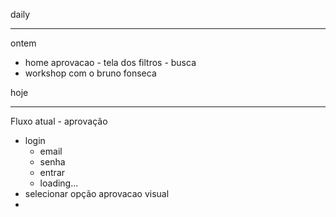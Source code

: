 daily

---

ontem
- home aprovacao - tela dos filtros - busca
- workshop com o bruno fonseca

hoje


---

Fluxo atual - aprovação

- login
	- email
	- senha
	- entrar
	- loading...
- selecionar opção aprovacao visual
- 